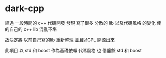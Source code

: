 # dark-cpp
經過 一段時間的 c++ 代碼開發 發現 寫了很多 分散的 lib 
以及代碼風格 的變化 使的自己的 c++ lib 混亂不堪

故決定將 以前自己寫的lib 重新整理 並且以GPL 開源出來

此項目 以 std 和 boost 作為基礎依賴 
代碼風格 也 借鑒餘 std 和 boost
